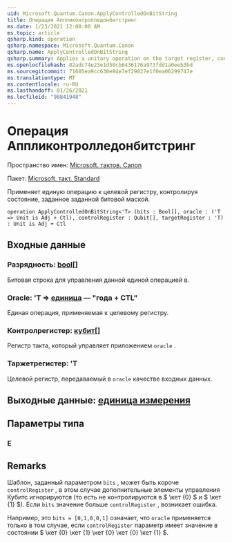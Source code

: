 ```yaml
---
uid: Microsoft.Quantum.Canon.ApplyControlledOnBitString
title: Операция Аппликонтролледонбитстринг
ms.date: 1/23/2021 12:00:00 AM
ms.topic: article
qsharp.kind: operation
qsharp.namespace: Microsoft.Quantum.Canon
qsharp.name: ApplyControlledOnBitString
qsharp.summary: Applies a unitary operation on the target register, controlled on a a state specified by a given bit mask.
ms.openlocfilehash: 82adc74e23e1d50cb6436176a973fdd1a0eeb3bd
ms.sourcegitcommit: 71605ea9cc630e84e7ef29027e1f0ea06299747e
ms.translationtype: MT
ms.contentlocale: ru-RU
ms.lasthandoff: 01/26/2021
ms.locfileid: "98841948"
---
```

# <a name="applycontrolledonbitstring-operation"></a>Операция Аппликонтролледонбитстринг

Пространство имен: [Microsoft. тактов. Canon](xref:Microsoft.Quantum.Canon)

Пакет: [Microsoft. такт. Standard](https://nuget.org/packages/Microsoft.Quantum.Standard)


Применяет единую операцию к целевой регистру, контролируя состояние, заданное заданной битовой маской.

```qsharp
operation ApplyControlledOnBitString<'T> (bits : Bool[], oracle : ('T => Unit is Adj + Ctl), controlRegister : Qubit[], targetRegister : 'T) : Unit is Adj + Ctl
```


## <a name="input"></a>Входные данные

### <a name="bits--bool"></a>Разрядность: [bool](xref:microsoft.quantum.lang-ref.bool)[]

Битовая строка для управления данной единой операцией в.


### <a name="oracle--t--unit--is-adj--ctl"></a>Oracle: 'T => [единица](xref:microsoft.quantum.lang-ref.unit)  — "года + CTL"

Единая операция, применяемая к целевому регистру.


### <a name="controlregister--qubit"></a>Контролрегистер: [кубит](xref:microsoft.quantum.lang-ref.qubit)[]

Регистр такта, который управляет приложением `oracle` .


### <a name="targetregister--t"></a>Таржетрегистер: 'T

Целевой регистр, передаваемый в `oracle` качестве входных данных.



## <a name="output--unit"></a>Выходные данные: [единица измерения](xref:microsoft.quantum.lang-ref.unit)



## <a name="type-parameters"></a>Параметры типа

### <a name="t"></a>Е



## <a name="remarks"></a>Remarks

Шаблон, заданный параметром `bits` , может быть короче `controlRegister` , в этом случае дополнительные элементы управления Кубитс игнорируются (то есть не контролируются в $ \кет {0} $ и $ \кет {1} $).
Если `bits` значение больше `controlRegister` , возникает ошибка.

Например, это `bits = [0,1,0,0,1]` означает, что `oracle` применяется только в том случае, если `controlRegister` параметр имеет значение в состоянии $ \кет {0} \кет {1} \кет {0} \кет {0} \кет {1} $.